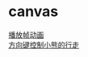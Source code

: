 # canvas

[播放帧动画](http://htmlpreview.github.io/?https://github.com/gnoLoaiX/canvas/blob/master/%E5%B8%A7%E5%8A%A8%E7%94%BB.html)<br/>
[方向键控制小熊的行走](http://htmlpreview.github.io/?https://github.com/gnoLoaiX/canvas/blob/master/keypress.html)
